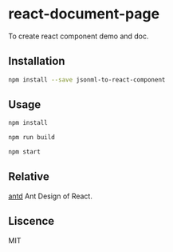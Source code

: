 # react-document-page

To create react component demo and doc.

## Installation

```bash
npm install --save jsonml-to-react-component
```

## Usage

```bash
npm install
```
```bash
npm run build
```
```bash
npm start
```

## Relative

[antd](https://ant.design/components) Ant Design of React.

## Liscence

MIT

